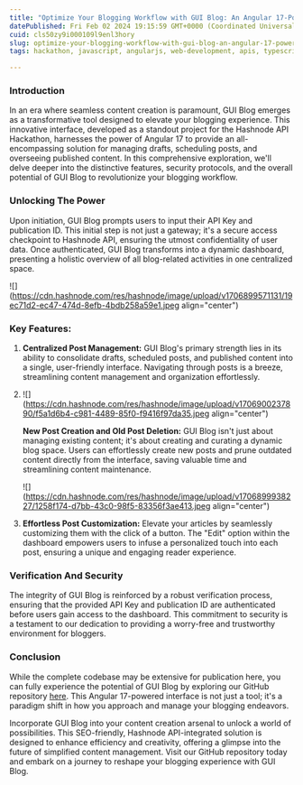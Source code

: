 ```yaml
---
title: "Optimize Your Blogging Workflow with GUI Blog: An Angular 17-Powered Interface for Hashnode API"
datePublished: Fri Feb 02 2024 19:15:59 GMT+0000 (Coordinated Universal Time)
cuid: cls50zy9i000109l9enl3hory
slug: optimize-your-blogging-workflow-with-gui-blog-an-angular-17-powered-interface-for-hashnode-api
tags: hackathon, javascript, angularjs, web-development, apis, typescript, hashnode, tags, hashnodecommunity, hashnode-api, apihackathon

---
```


### Introduction

In an era where seamless content creation is paramount, GUI Blog emerges as a transformative tool designed to elevate your blogging experience. This innovative interface, developed as a standout project for the Hashnode API Hackathon, harnesses the power of Angular 17 to provide an all-encompassing solution for managing drafts, scheduling posts, and overseeing published content. In this comprehensive exploration, we'll delve deeper into the distinctive features, security protocols, and the overall potential of GUI Blog to revolutionize your blogging workflow.

### Unlocking The Power

Upon initiation, GUI Blog prompts users to input their API Key and publication ID. This initial step is not just a gateway; it's a secure access checkpoint to Hashnode API, ensuring the utmost confidentiality of user data. Once authenticated, GUI Blog transforms into a dynamic dashboard, presenting a holistic overview of all blog-related activities in one centralized space.

![](https://cdn.hashnode.com/res/hashnode/image/upload/v1706899571131/19ec71d2-ec47-474d-8efb-4bdb258a59e1.jpeg align="center")

### Key Features:

1. **Centralized Post Management:** GUI Blog's primary strength lies in its ability to consolidate drafts, scheduled posts, and published content into a single, user-friendly interface. Navigating through posts is a breeze, streamlining content management and organization effortlessly.
    
2. ![](https://cdn.hashnode.com/res/hashnode/image/upload/v1706900237890/f5a1d6b4-c981-4489-85f0-f9416f97da35.jpeg align="center")
    
    **New Post Creation and Old Post Deletion:** GUI Blog isn't just about managing existing content; it's about creating and curating a dynamic blog space. Users can effortlessly create new posts and prune outdated content directly from the interface, saving valuable time and streamlining content maintenance.
    
    ![](https://cdn.hashnode.com/res/hashnode/image/upload/v1706899938227/1258f174-d7bb-43c0-98f5-83356f3ae413.jpeg align="center")
    
3. **Effortless Post Customization:** Elevate your articles by seamlessly customizing them with the click of a button. The "Edit" option within the dashboard empowers users to infuse a personalized touch into each post, ensuring a unique and engaging reader experience.
    

### Verification And Security

The integrity of GUI Blog is reinforced by a robust verification process, ensuring that the provided API Key and publication ID are authenticated before users gain access to the dashboard. This commitment to security is a testament to our dedication to providing a worry-free and trustworthy environment for bloggers.

### Conclusion

While the complete codebase may be extensive for publication here, you can fully experience the potential of GUI Blog by exploring our GitHub repository [here](https://github.com/OsafAliSayed/hashnode-ui/tree/main). This Angular 17-powered interface is not just a tool; it's a paradigm shift in how you approach and manage your blogging endeavors.

Incorporate GUI Blog into your content creation arsenal to unlock a world of possibilities. This SEO-friendly, Hashnode API-integrated solution is designed to enhance efficiency and creativity, offering a glimpse into the future of simplified content management. Visit our GitHub repository today and embark on a journey to reshape your blogging experience with GUI Blog.